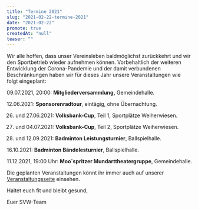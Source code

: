 ```yaml
---
title: "Termine 2021"
slug: "2021-02-22-termine-2021"
date: "2021-02-22"
promote: true
createdAt: "null"
teaser: ""
---
```

Wir alle hoffen, dass unser Vereinsleben baldmöglichst zurückkehrt und wir den Sportbetrieb wieder aufnehmen können. Vorbehaltlich der weiteren Entwicklung der Corona-Pandemie und der damit verbundenen Beschränkungen haben wir für dieses Jahr unsere Veranstaltungen wie folgt eingeplant:


09.07.2021, 20:00: **Mitgliederversammlung,** Gemeindehalle.


12.06.2021: **Sponsorenradtour**, eintägig, ohne Übernachtung.


26. und 27.06.2021: **Volksbank-Cup**, Teil 1, Sportplätze Weiherwiesen.


03. und 04.07.2021: **Volksbank-Cup**, Teil 2, Sportplätze Weiherwiesen.


11. und 12.09.2021: **Badminton Leistungsturnier**, Ballspielhalle.


16.10.2021: **Badminton Bändelesturnier**, Ballspielhalle.


11.12.2021, 19:00 Uhr: **Moo´spritzer Mundarttheatergruppe**, Gemeindehalle.


Die geplanten Veranstaltungen könnt ihr immer auch auf unserer <a href="https://svwalddorf.de/der-verein/veranstaltungen">Veranstaltungsseite</a> einsehen.


Haltet euch fit und bleibt gesund,


Euer SVW-Team
